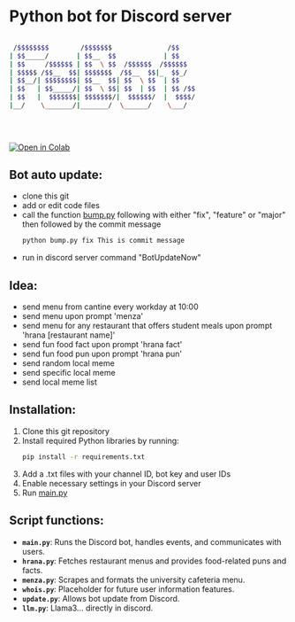 # Python bot for Discord server                                            
```bash

 /$$$$$$$$        /$$$$$$$              /$$    
| $$_____/       | $$__  $$            | $$    
| $$     /$$$$$$ | $$  \ $$  /$$$$$$  /$$$$$$  
| $$$$$ /$$__  $$| $$$$$$$  /$$__  $$|_  $$_/  
| $$__/| $$$$$$$$| $$__  $$| $$  \ $$  | $$    
| $$   | $$_____/| $$  \ $$| $$  | $$  | $$ /$$
| $$   |  $$$$$$$| $$$$$$$/|  $$$$$$/  |  $$$$/
|__/    \_______/|_______/  \______/    \___/  
                                               
                                               
                                               
```
[![Open in Colab](https://colab.research.google.com/assets/colab-badge.svg)](https://github.com/Marko181/Python-discord-bot/tree/LLM_tuning/Code/LLM_finetune/scripts/run.ipynb)
## Bot auto update:
- clone this git
- add or edit code files
- call the function [bump.py](bump.py) following with either "fix", "feature" or "major" then followed by the commit message
  ```bash
  python bump.py fix This is commit message
- run in discord server command "BotUpdateNow"

## Idea:
- send menu from cantine every workday at 10:00
- send menu upon prompt 'menza'
- send menu for any restaurant that offers student meals upon prompt 'hrana [restaurant name]'
- send fun food fact upon prompt 'hrana fact'
- send fun food pun upon prompt 'hrana pun'
- send random local meme
- send specific local meme
- send local meme list

## Installation:
1. Clone this git repository
2. Install required Python libraries by running:
   ```bash
   pip install -r requirements.txt
4. Add a .txt files with your channel ID, bot key and user IDs
6. Enable necessary settings in your Discord server
7. Run [main.py](main.py)

## Script functions:
- **`main.py`**: Runs the Discord bot, handles events, and communicates with users.
- **`hrana.py`**: Fetches restaurant menus and provides food-related puns and facts.
- **`menza.py`**: Scrapes and formats the university cafeteria menu.
- **`whois.py`**: Placeholder for future user information features.
- **`update.py`**: Allows bot update from Discord.
- **`llm.py`**: Llama3... directly in discord.

